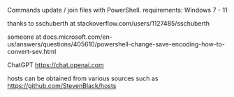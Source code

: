 Commands update / join files with PowerShell.
requirements: Windows 7 - 11

thanks to 
sschuberth at stackoverflow.com/users/1127485/sschuberth

someone at docs.microsoft.com/en-us/answers/questions/405610/powershell-change-save-encoding-how-to-convert-sev.html

ChatGPT https://chat.openai.com

hosts can be obtained from various sources such as https://github.com/StevenBlack/hosts
